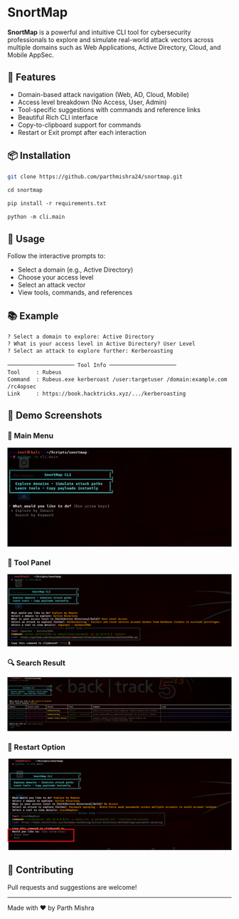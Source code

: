 # SnortMap

**SnortMap** is a powerful and intuitive CLI tool for cybersecurity professionals to explore and simulate real-world attack vectors across multiple domains such as Web Applications, Active Directory, Cloud, and Mobile AppSec.

## 🚀 Features

- Domain-based attack navigation (Web, AD, Cloud, Mobile)
- Access level breakdown (No Access, User, Admin)
- Tool-specific suggestions with commands and reference links
- Beautiful Rich CLI interface
- Copy-to-clipboard support for commands
- Restart or Exit prompt after each interaction

## 📦 Installation

```bash
git clone https://github.com/parthmishra24/snortmap.git
```
```
cd snortmap
```
```
pip install -r requirements.txt
```
```
python -m cli.main
```

## 🧭 Usage

Follow the interactive prompts to:
- Select a domain (e.g., Active Directory)
- Choose your access level
- Select an attack vector
- View tools, commands, and references

## 📚 Example

```
? Select a domain to explore: Active Directory
? What is your access level in Active Directory? User Level
? Select an attack to explore further: Kerberoasting

───────────────────── Tool Info ─────────────────────
Tool     : Rubeus
Command  : Rubeus.exe kerberoast /user:targetuser /domain:example.com /rc4opsec
Link     : https://book.hacktricks.xyz/.../kerberoasting
```

## 📸 Demo Screenshots

### 🔷 Main Menu
![Main Menu](https://github.com/parthmishra24/snortmap/blob/main/screenshots/snortmap-menu.png)

### 🔧 Tool Panel
![Tool Panel](https://github.com/parthmishra24/snortmap/blob/main/screenshots/snortmap-tool-panel.png)

### 🔍 Search Result
![Search Result](https://github.com/parthmishra24/snortmap/blob/main/screenshots/snortmap-search-result.png)

### 🔁 Restart Option
![Restart Option](https://github.com/parthmishra24/snortmap/blob/main/screenshots/snortmap-start-over.png)

## 🤝 Contributing

Pull requests and suggestions are welcome!

---
Made with ❤️ by Parth Mishra
